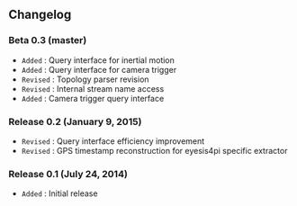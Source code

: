 ## Changelog

### Beta 0.3 (master)

- `Added` : Query interface for inertial motion
- `Added` : Query interface for camera trigger
- `Revised` : Topology parser revision
- `Revised` : Internal stream name access
- `Added` : Camera trigger query interface

### Release 0.2 (January 9, 2015)

- `Revised` : Query interface efficiency improvement
- `Revised` : GPS timestamp reconstruction for eyesis4pi specific extractor

### Release 0.1 (July 24, 2014)

- `Added` : Initial release
